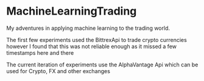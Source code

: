 # MachineLearningTrading

My adventures in applying machine learning to the trading world.

The first few experiments used the BittrexApi to trade crypto currencies however I found that this was not reliable enough as it missed a few timestamps here and there

The current iteration of experiments use the AlphaVantage Api which can be used for Crypto, FX and other exchanges
